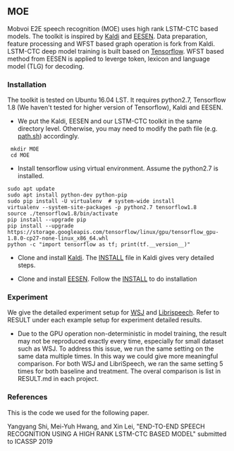 ## MOE

Mobvoi E2E speech recognition (MOE) uses high rank LSTM-CTC based models. The toolkit is inspired by [Kaldi](http://kaldi-asr.org/) and [EESEN](https://github.com/srvk/eesen). Data preparation, feature processing and WFST based graph operation is fork from Kaldi. LSTM-CTC deep model training is built based on [Tensorflow](https://www.tensorflow.org/). WFST based method from EESEN is applied to leverge token, lexicon and language model (TLG) for decoding.

### Installation
The toolkit is tested on Ubuntu 16.04 LST. It requires python2.7, Tensorflow 1.8 (We haven't tested for higher version of Tensorflow), Kaldi and EESEN.

* We put the Kaldi, EESEN and our LSTM-CTC toolkit in the same directory level. Otherwise, you may need to modify the path file (e.g. [path.sh](./egs/wsj/path.sh)) accordingly.

```
 mkdir MOE
 cd MOE
```
* Install tensorflow using virtual environment. Assume the python2.7 is installed.

```
sudo apt update
sudo apt install python-dev python-pip
sudo pip install -U virtualenv  # system-wide install
virtualenv --system-site-packages -p python2.7 tensorflow1.8
source ./tensorflow1.8/bin/activate
pip install --upgrade pip 
pip install --upgrade https://storage.googleapis.com/tensorflow/linux/gpu/tensorflow_gpu-1.8.0-cp27-none-linux_x86_64.whl
python -c "import tensorflow as tf; print(tf.__version__)"
```
* Clone and install [Kaldi](https://github.com/kaldi-asr/kaldi). The [INSTALL](https://github.com/kaldi-asr/kaldi/blob/master/INSTALL) file in Kaldi gives very detailed steps. 

* Clone and install [EESEN](https://github.com/srvk/eesen). Follow the [INSTALL](https://github.com/srvk/eesen/blob/master/INSTALL) to do installation


### Experiment
We give the detailed experiment setup for [WSJ](./egs/wsj) and [Librispeech](./egs/libri). Refer to RESULT under each example setup for experiment detailed results.

* Due to the GPU operation non-deterministic in model training, the result may not be reproduced exactly every time, especially for small dataset such as WSJ.  To address this issue, we run the same setting on the same data multiple times. In this way we could give more meaningful comparison. For both WSJ and LibriSpeech, we ran the same setting 5 times for both baseline and treatment. The overal comparison is list in RESULT.md in each project.

### References
This is the code we used for the following paper.

Yangyang Shi, Mei-Yuh Hwang, and Xin Lei, "END-TO-END SPEECH RECOGNITION USING A HIGH RANK LSTM-CTC BASED MODEL" submitted to ICASSP 2019






    


